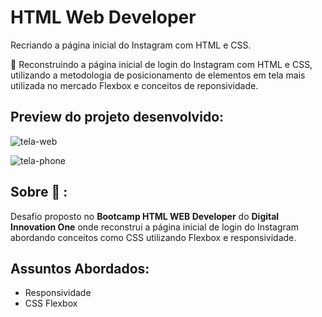 # HTML Web Developer

Recriando a página inicial do Instagram com HTML e CSS.



🚀 Reconstruindo a página inicial de login do Instagram com HTML e CSS, utilizando a metodologia de posicionamento de elementos em tela mais utilizada no mercado Flexbox e conceitos de reponsividade.



## Preview do projeto desenvolvido:

![tela-web](C:\Users\Ari&Thi\Documents\Lightshot\tela-web.png)



![tela-phone](C:\Users\Ari&Thi\Documents\Lightshot\tela-phone.png)



## Sobre 💬 :

Desafio proposto no **Bootcamp HTML WEB Developer** do **Digital Innovation One** onde reconstrui a página inicial de login do Instagram abordando conceitos como CSS utilizando Flexbox e responsividade.

## Assuntos Abordados:

- Responsividade
- CSS Flexbox
